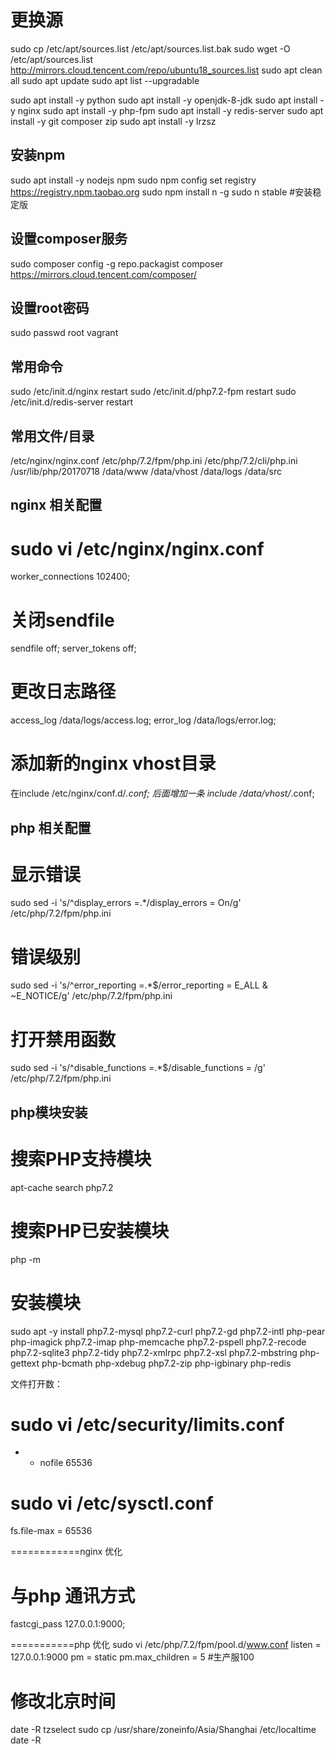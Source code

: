 # 更换源
sudo cp /etc/apt/sources.list /etc/apt/sources.list.bak
sudo wget -O /etc/apt/sources.list http://mirrors.cloud.tencent.com/repo/ubuntu18_sources.list
sudo apt clean all
sudo apt update
sudo apt list --upgradable

sudo apt install -y python
sudo apt install -y openjdk-8-jdk
sudo apt install -y nginx
sudo apt install -y php-fpm
sudo apt install -y redis-server
sudo apt install -y git composer zip
sudo apt install -y lrzsz

## 安装npm
sudo apt install -y nodejs npm
sudo npm config set registry https://registry.npm.taobao.org
sudo npm install n -g
sudo n stable #安装稳定版

## 设置composer服务
sudo composer config -g repo.packagist composer https://mirrors.cloud.tencent.com/composer/

## 设置root密码
sudo passwd root
vagrant

## 常用命令
sudo /etc/init.d/nginx restart
sudo /etc/init.d/php7.2-fpm restart
sudo /etc/init.d/redis-server restart


## 常用文件/目录
/etc/nginx/nginx.conf
/etc/php/7.2/fpm/php.ini
/etc/php/7.2/cli/php.ini
/usr/lib/php/20170718
/data/www
/data/vhost
/data/logs
/data/src


## nginx 相关配置 ##
# sudo vi /etc/nginx/nginx.conf
worker_connections 102400;
# 关闭sendfile
sendfile off;
server_tokens off;
# 更改日志路径
access_log /data/logs/access.log;
error_log /data/logs/error.log;
# 添加新的nginx vhost目录
在include /etc/nginx/conf.d/*.conf; 后面增加一条
include /data/vhost/*.conf;


## php 相关配置 ##
# 显示错误
sudo sed -i 's/^display_errors =.*/display_errors = On/g' /etc/php/7.2/fpm/php.ini
# 错误级别
sudo sed -i 's/^error_reporting =.*$/error_reporting = E_ALL \& ~E_NOTICE/g' /etc/php/7.2/fpm/php.ini
# 打开禁用函数
sudo sed -i 's/^disable_functions =.*$/disable_functions = /g' /etc/php/7.2/fpm/php.ini


## php模块安装
# 搜索PHP支持模块
apt-cache search php7.2
# 搜索PHP已安装模块
php -m
# 安装模块
sudo apt -y install php7.2-mysql php7.2-curl php7.2-gd php7.2-intl php-pear php-imagick php7.2-imap php-memcache php7.2-pspell php7.2-recode php7.2-sqlite3 php7.2-tidy php7.2-xmlrpc php7.2-xsl php7.2-mbstring php-gettext php-bcmath php-xdebug php7.2-zip php-igbinary php-redis


文件打开数：
# sudo vi /etc/security/limits.conf
* - nofile 65536

# sudo vi /etc/sysctl.conf
fs.file-max = 65536

============nginx 优化
# 与php 通讯方式
fastcgi_pass 127.0.0.1:9000;

===========php 优化
sudo vi /etc/php/7.2/fpm/pool.d/www.conf
listen = 127.0.0.1:9000
pm = static
pm.max_children = 5  #生产服100


# 修改北京时间
date -R
tzselect
sudo cp /usr/share/zoneinfo/Asia/Shanghai  /etc/localtime
date -R

